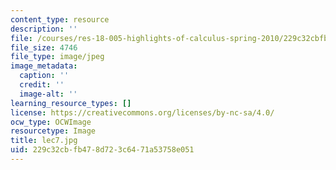 ```yaml
---
content_type: resource
description: ''
file: /courses/res-18-005-highlights-of-calculus-spring-2010/229c32cbfb478d723c6471a53758e051_lec7.jpg
file_size: 4746
file_type: image/jpeg
image_metadata:
  caption: ''
  credit: ''
  image-alt: ''
learning_resource_types: []
license: https://creativecommons.org/licenses/by-nc-sa/4.0/
ocw_type: OCWImage
resourcetype: Image
title: lec7.jpg
uid: 229c32cb-fb47-8d72-3c64-71a53758e051
---
```

